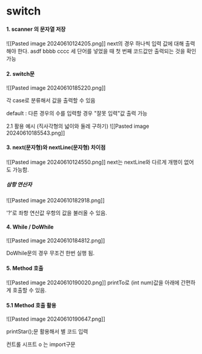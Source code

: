 
# switch 


#### 1. scanner 의 문자열 저장

![[Pasted image 20240610124205.png]]
next의 경우 하나씩 입력 값에 대해 출력해야 한다.
asdf bbbb cccc 세 단어를 넣었을 때
첫 번째 코드값만 출력되는 것을 확인 가능

#### 2. switch문 
![[Pasted image 20240610185220.png]]

각 case로 분류해서 값을 출력할 수 있음

default : 다른 경우의 수를 입력할 경우 "잘못 입력"값 출력 가능


2.1  활용 예시 (직사각형의 넓이와 둘레 구하기)
![[Pasted image 20240610185543.png]]



#### 3. next(문자형)와 nextLine(문자형) 차이점
![[Pasted image 20240610124550.png]] next는 nextLine와 다르게 개행이 없어도 가능함.


##### 삼항 연산자
![[Pasted image 20240610182918.png]]

'?'로 좌항 연산값 우항의 값을 불러올 수 있음.


#### 4. While / DoWhile
![[Pasted image 20240610184812.png]]

DoWhile문의 경우 무조건 한번 실행 됨.

#### 5. Method 호출
![[Pasted image 20240610190020.png]]
printTo로 (int num)값을 아래에 간편하게 호출할 수 있음.

#### 5.1 Method 호출 활용

![[Pasted image 20240610190647.png]]

printStar();문 활용해서 별 코드 입력


컨트롤 시프트 o 는 import구문